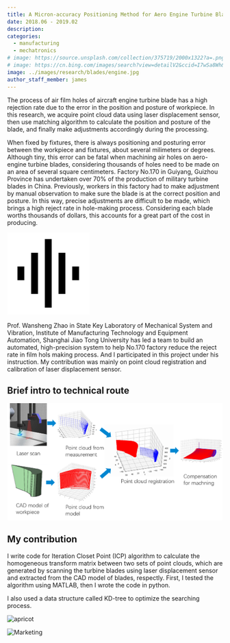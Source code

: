 ```yaml
---
title: A Micron-accuracy Positioning Method for Aero Engine Turbine Blades
date: 2018.06 - 2019.02
description: 
categories:
  - manufacturing
  - mechatronics
# image: https://source.unsplash.com/collection/375719/2000x1322?a=.png
# image: https://cn.bing.com/images/search?view=detailV2&ccid=I7wSa8Wh&id=818B385A3FB3FE0806E572721AFF0E676228E62A&thid=OIP.I7wSa8WhOoT0DzJyx1EwCgHaE8&mediaurl=http%3A%2F%2Fpic73.nipic.com%2Ffile%2F20150721%2F15758100_102029692225_2.jpg&exph=683&expw=1024&q=%e8%88%aa%e7%a9%ba%e5%8f%91%e5%8a%a8%e6%9c%ba%e6%b6%a1%e8%bd%ae%e5%8f%b6%e7%89%87&simid=608027416506008882&selectedindex=4&ajaxhist=0&vt=0
image: ../images/research/blades/engine.jpg
author_staff_member: james
---
```

 The process of air film holes of aircraft engine turbine blade has a high rejection rate due to the error in the position and posture of workpiece. In this research, we acquire point cloud data using laser displacement sensor, then use matching algorithm to calculate the position and posture of the blade, and finally make adjustments accordingly during the processing. 

 When fixed by fixtures, there is always positioning and posturing error between the workpiece and fixtures, about several milimeters or degrees. Although tiny, this error can be fatal when machining air holes on aero-engine turbine blades, considering thousands of holes need to be made on an area of several square centimeters. Factory No.170 in Guiyang, Guizhou Province has undertaken over 70% of the production of military turbine blades in China. Previously, workers in this factory had to make adjustment by manual observation to make sure the blade is at the correct position and posture. In this way, precise adjustments are difficult to be made, which brings a high reject rate in hole-making process. Considering each blade worths thousands of dollars, this accounts for a great part of the cost in producing.
 

![Cat](../touch-icon.png)

Prof. Wansheng Zhao in State Key Laboratory of Mechanical System and Vibration, Institute of Manufacturing Technology and Equipment Automation, Shanghai Jiao Tong University has led a team to build an automated, high-precision system to help No.170 factory reduce the reject rate in film hols making process. And I participated in this project under his instruction. My contribution was mainly on point cloud registration and calibration of laser displacement sensor. 

## Brief intro to technical route



![route](route.png)

## My contribution
I write code for Iteration Closet Point (ICP) algorithm to calculate the homogeneous transform matrix between two sets of point clouds, which are generated by scanning the turbine blades using laser displacement sensor and extracted from the CAD model of blades, respectly. First, I tested the algorithm using MATLAB, then I wrote the code in python.

I also used a data structure called KD-tree to optimize the searching process.

![apricot](https://source.unsplash.com/random/1500x1002)



![Marketing](https://source.unsplash.com/random/1500x1003)


